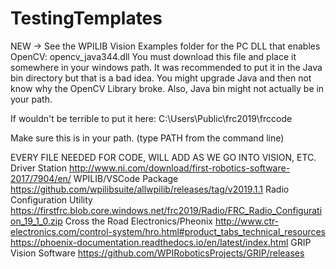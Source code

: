 # TestingTemplates

NEW -> See the WPILIB Vision Examples folder for the PC DLL that enables OpenCV: opencv_java344.dll
You must download this file and place it somewhere in your windows path.
It was recommended to put it in the Java bin directory but that is a bad idea.
You might upgrade Java and then not know why the OpenCV Library broke.
Also, Java bin might not actually be in your path.

If wouldn't be terrible to put it here:
C:\Users\Public\frc2019\frccode

Make sure this is in your path.  (type PATH from the command line)

EVERY FILE NEEDED FOR CODE, WILL ADD AS WE GO INTO VISION, ETC.
Driver Station
http://www.ni.com/download/first-robotics-software-2017/7904/en/
WPILIB/VSCode Package
https://github.com/wpilibsuite/allwpilib/releases/tag/v2019.1.1
Radio Configuration Utility
https://firstfrc.blob.core.windows.net/frc2019/Radio/FRC_Radio_Configuration_19_1_0.zip
Cross the Road Electronics/Pheonix
http://www.ctr-electronics.com/control-system/hro.html#product_tabs_technical_resources
https://phoenix-documentation.readthedocs.io/en/latest/index.html
GRIP Vision Software
https://github.com/WPIRoboticsProjects/GRIP/releases
